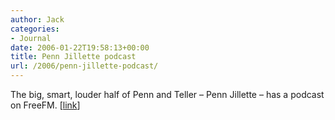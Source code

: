 ```yaml
---
author: Jack
categories:
- Journal
date: 2006-01-22T19:58:13+00:00
title: Penn Jillette podcast
url: /2006/penn-jillette-podcast/
---
```


The big, smart, louder half of Penn and Teller &#8211; Penn Jillette &#8211; has a podcast on FreeFM. [[link](<http://penn.freefm.com/>)]
